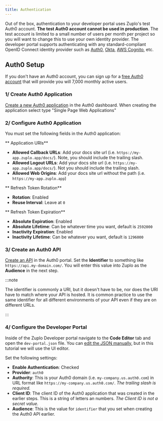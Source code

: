 ```yaml
---
title: Authentication
---
```


Out of the box, authentication to your developer portal uses Zuplo's test Auth0
account. **The test Auth0 account cannot be used in production**. The test
account is limited to a small number of users per month per project so you will
want to change this to use your own identity provider. The developer portal
supports authenticating with any standard-compliant OpenID Connect identity
provider such as [Auth0](https://auth0.com), [Okta](https://okta.com),
[AWS Cognito](https://aws.amazon.com/cognito/), etc.

## Auth0 Setup

If you don't have an Auth0 account, you can sign up for a
[free Auth0 account](https://auth0.com/signup) that will provide you will 7,000
monthly active users.

### 1/ Create Auth0 Application

[Create a new Auth0 application](https://auth0.com/docs/get-started/auth0-overview/create-applications)
in the Auth0 dashboard. When creating the application select type "Single Page
Web Applications"

<StyledImage src="https://cdn.zuplo.com/assets/0aaa56b6-37c4-4c87-ac62-d86bc52047e3.png" maxWidth="70%" />

### 2/ Configure Auth0 Application

You must set the following fields in the Auth0 application:

** Application URIs**

- **Allowed Callback URLs**: Add your docs site url (i.e.
  `https://my-app.zuplo.app/docs/`). Note, you should include the trailing slash.
- **Allowed Logout URLs**: Add your docs site url (i.e.
  `https://my-app.zuplo.app/docs/`). Not you should include the trailing slash.
- **Allowed Web Origins**: Add your docs site url without the path (i.e.
  `https://my-app.zuplo.app`)

** Refresh Token Rotation**

- **Rotation**: Enabled
- **Reuse Interval**: Leave at `0`

<StyledImage src="https://cdn.zuplo.com/assets/359f4a6c-4dd9-48c9-b8a3-27e70aa459c0.png" maxWidth="70%" />

** Refresh Token Expiration**

- **Absolute Expiration**: Enabled
- **Absolute Lifetime**: Can be whatever time you want, default is `2592000`
- **Inactivity Expiration**: Enabled
- **Inactivity Lifetime**: Can be whatever you want, default is `1296000`

### 3/ Create an Auth0 API

[Create an API](https://auth0.com/docs/get-started/auth0-overview/set-up-apis)
in the Auth0 portal. Set the **Identifier** to something like
`https://api.my-domain.com/`. You will enter this value into Zuplo as the **Audience** in the next step.

:::note

The identifier is commonly a URI, but it doesn't have to be, nor does the URI
have to match where your API is hosted. It is common practice to use the same
identifier for all different environments of your API even if they are on
different URLs.

:::

<StyledImage src="https://cdn.zuplo.com/assets/d91471bd-5897-463e-805c-35abba294616.png" maxWidth="70%" />

### 4/ Configure the Developer Portal

Inside of the Zuplo Developer portal navigate to the <CodeEditorTabIcon />
**Code Editor** tab and open the `dev-portal.json` file. You can
[edit the JSON manually](./dev-portal-json.md), but in this tutorial we will use
the UI editor.

Set the following settings:

- **Enable Authentication**: Checked
- **Provider**: `auth0`
- **Authority**: This is your Auth0 domain (i.e. `my-company.us.auth0.com`) in
  URL format like `https://my-company.us.auth0.com/`. _The trailing slash is
  required._
- **Client ID**: The client ID of the Auth0 application that was created in the
  earlier steps. This is a string of letters an numbers. _The Client ID is not a
  secret value._
- **Audience**: This is the value for `identifier` that you set when creating the
  Auth0 API earlier.

<StyledImage src="https://cdn.zuplo.com/assets/16c9b4a0-db9b-4b8c-a16f-00ce5e08071e.png" maxWidth="70%" />
